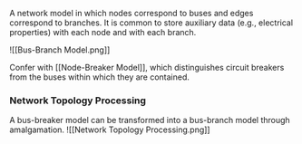 A network model in which nodes correspond to buses and edges correspond to branches. It is common to store auxiliary data (e.g., electrical properties) with each node and with each branch.


![[Bus-Branch Model.png]]

Confer with [[Node-Breaker Model]], which distinguishes circuit breakers from the buses within which they are contained.
### Network Topology Processing
A bus-breaker model can be transformed into a bus-branch model through amalgamation.
![[Network Topology Processing.png]]
